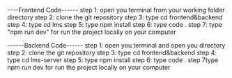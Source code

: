 ----Frontend Code------ 
step 1: open you terminal from your working folder directory 
step 2: clone the git repository 
step 3: type cd frontend&backend
step 4: type cd lms 
step 5: type npm install 
step 6: type code . 
step 7: type "npm run dev" for run the project locally on your computer

------Backend Code------ 
step 1: open you terminal and open you directory 
step 2: clone the git repository 
step 3: type cd frontend&backend
step 4: type cd lms-server 
step 5: type npm install 
step 6: type code . 
step 7type npm run dev for run the project locally on your computer